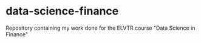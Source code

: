 # data-science-finance
Repository containing my work done for the ELVTR course "Data Science in Finance"
